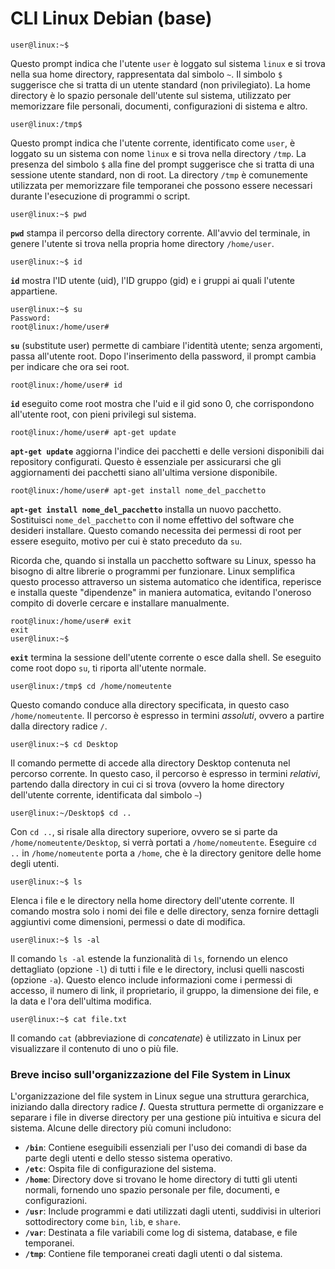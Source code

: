 # CLI Linux Debian (base)

    user@linux:~$

Questo prompt indica che l'utente `user` è loggato sul sistema `linux` e si trova nella sua home directory, rappresentata dal simbolo `~`. Il simbolo `$` suggerisce che si tratta di un utente standard (non privilegiato). La home directory è lo spazio personale dell'utente sul sistema, utilizzato per memorizzare file personali, documenti, configurazioni di sistema e altro.

    user@linux:/tmp$

Questo prompt indica che l'utente corrente, identificato come `user`, è loggato su un sistema con nome `linux` e si trova nella directory `/tmp`. La presenza del simbolo `$` alla fine del prompt suggerisce che si tratta di una sessione utente standard, non di root. La directory `/tmp` è comunemente utilizzata per memorizzare file temporanei che possono essere necessari durante l'esecuzione di programmi o script.

    user@linux:~$ pwd

**`pwd`** stampa il percorso della directory corrente. All'avvio del terminale, in genere l'utente si trova nella propria home directory `/home/user`.

    user@linux:~$ id

**`id`** mostra l'ID utente (uid), l'ID gruppo (gid) e i gruppi ai quali l'utente appartiene.

    user@linux:~$ su
    Password:
    root@linux:/home/user#

 **`su`** (substitute user) permette di cambiare l'identità utente; senza argomenti, passa all'utente root. Dopo l'inserimento della password, il prompt cambia per indicare che ora sei root.

    root@linux:/home/user# id

**`id`** eseguito come root mostra che l'uid e il gid sono 0, che corrispondono all'utente root, con pieni privilegi sul sistema.

    root@linux:/home/user# apt-get update

**`apt-get update`** aggiorna l'indice dei pacchetti e delle versioni disponibili dai repository configurati. Questo è essenziale per assicurarsi che gli aggiornamenti dei pacchetti siano all'ultima versione disponibile.

    root@linux:/home/user# apt-get install nome_del_pacchetto

**`apt-get install nome_del_pacchetto`** installa un nuovo pacchetto. Sostituisci `nome_del_pacchetto` con il nome effettivo del software che desideri installare. Questo comando necessita dei permessi di root per essere eseguito, motivo per cui è stato preceduto da `su`.

Ricorda che, quando si installa un pacchetto software su Linux, spesso ha bisogno di altre librerie o programmi per funzionare. Linux semplifica questo processo attraverso un sistema automatico che identifica, reperisce e installa queste "dipendenze" in maniera automatica, evitando l'oneroso compito di doverle cercare e installare manualmente.

    root@linux:/home/user# exit
    exit
    user@linux:~$

**`exit`** termina la sessione dell'utente corrente o esce dalla shell. Se eseguito come root dopo `su`, ti riporta all'utente normale.

    user@linux:/tmp$ cd /home/nomeutente

Questo comando conduce alla directory specificata, in questo caso `/home/nomeutente`. Il percorso è espresso in termini *assoluti*, ovvero a partire dalla directory radice `/`.

    user@linux:~$ cd Desktop
    
Il comando permette di accede alla directory Desktop contenuta nel percorso corrente. In questo caso, il percorso è espresso in termini *relativi*, partendo dalla directory in cui ci si trova (ovvero la home directory dell'utente corrente, identificata dal simbolo `~`)

    user@linux:~/Desktop$ cd ..

Con `cd ..`, si risale alla directory superiore, ovvero se si parte da `/home/nomeutente/Desktop`, si verrà portati a `/home/nomeutente`. Eseguire `cd ..` in `/home/nomeutente` porta a `/home`, che è la directory genitore delle home degli utenti.

    user@linux:~$ ls

Elenca i file e le directory nella home directory dell'utente corrente. Il comando mostra solo i nomi dei file e delle directory, senza fornire dettagli aggiuntivi come dimensioni, permessi o date di modifica.

    user@linux:~$ ls -al

Il comando `ls -al` estende la funzionalità di `ls`, fornendo un elenco dettagliato (opzione `-l`) di tutti i file e le directory, inclusi quelli nascosti (opzione `-a`). Questo elenco include informazioni come i permessi di accesso, il numero di link, il proprietario, il gruppo, la dimensione dei file, e la data e l'ora dell'ultima modifica.

    user@linux:~$ cat file.txt

Il comando `cat` (abbreviazione di *concatenate*) è utilizzato in Linux per visualizzare il contenuto di uno o più file.

### Breve inciso sull'organizzazione del File System in Linux

L'organizzazione del file system in Linux segue una struttura gerarchica, iniziando dalla directory radice **/**. Questa struttura permette di organizzare e separare i file in diverse directory per una gestione più intuitiva e sicura del sistema. Alcune delle directory più comuni includono:

- **`/bin`**: Contiene eseguibili essenziali per l'uso dei comandi di base da parte degli utenti e dello stesso sistema operativo.
- **`/etc`**: Ospita file di configurazione del sistema.
- **`/home`**: Directory dove si trovano le home directory di tutti gli utenti normali, fornendo uno spazio personale per file, documenti, e configurazioni.
- **`/usr`**: Include programmi e dati utilizzati dagli utenti, suddivisi in ulteriori sottodirectory come `bin`, `lib`, e `share`.
- **`/var`**: Destinata a file variabili come log di sistema, database, e file temporanei.
- **`/tmp`**: Contiene file temporanei creati dagli utenti o dal sistema.